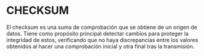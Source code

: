 # CHECKSUM

El checksum es una suma de comprobación que se obtiene de un origen de datos. Tiene como propósito principal detectar cambios para proteger la integridad de estos, verificando que no haya discrepancias entre los valores obtenidos al hacer una comprobación inicial y otra final tras la transmisión.
